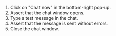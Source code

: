 1. Click on "Chat now" in the bottom-right pop-up.
2. Assert that the chat window opens.
3. Type a test message in the chat.
4. Assert that the message is sent without errors.
5. Close the chat window.